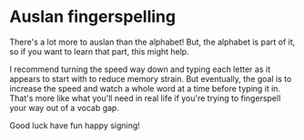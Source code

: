# Auslan fingerspelling
There's a lot more to auslan than the alphabet! But, the alphabet is part of it, so if you want to learn that part, this might help.

I recommend turning the speed way down and typing each letter as it appears to start with to reduce memory strain.
But eventually, the goal is to increase the speed and watch a whole word at a time before typing it in. That's more like what you'll need in real life if you're trying to fingerspell your way out of a vocab gap.

Good luck have fun happy signing!
